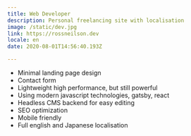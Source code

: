 ```yaml
---
title: Web Developer
description: Personal freelancing site with localisation
image: /static/dev.jpg
link: https://rossneilson.dev
locale: en
date: 2020-08-01T14:56:40.193Z

---
```

* Minimal landing page design
* Contact form
* Lightweight high performance, but still powerful
* Using modern javascript technologies, gatsby, react
* Headless CMS backend for easy editing
* SEO optimization
* Mobile friendly
* Full english and Japanese localisation